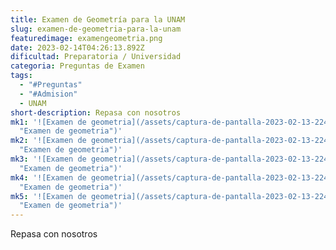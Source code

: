 ```yaml
---
title: Examen de Geometría para la UNAM
slug: examen-de-geometria-para-la-unam
featuredimage: examengeometria.png
date: 2023-02-14T04:26:13.892Z
dificultad: Preparatoria / Universidad
categoria: Preguntas de Examen
tags:
  - "#Preguntas"
  - "#Admision"
  - UNAM
short-description: R﻿epasa con nosotros
mk1: '![Examen de geometria](/assets/captura-de-pantalla-2023-02-13-224414.jpg
  "Examen de geometria")'
mk2: '![Examen de geometria](/assets/captura-de-pantalla-2023-02-13-224503.jpg
  "Examen de geometria")'
mk3: '![Examen de geometria](/assets/captura-de-pantalla-2023-02-13-224522.jpg
  "Examen de geometria")'
mk4: '![Examen de geometria](/assets/captura-de-pantalla-2023-02-13-224534.jpg
  "Examen de geometria")'
mk5: '![Examen de geometria](/assets/captura-de-pantalla-2023-02-13-224547.jpg
  "Examen de geometria")'
---
```

R﻿epasa con nosotros